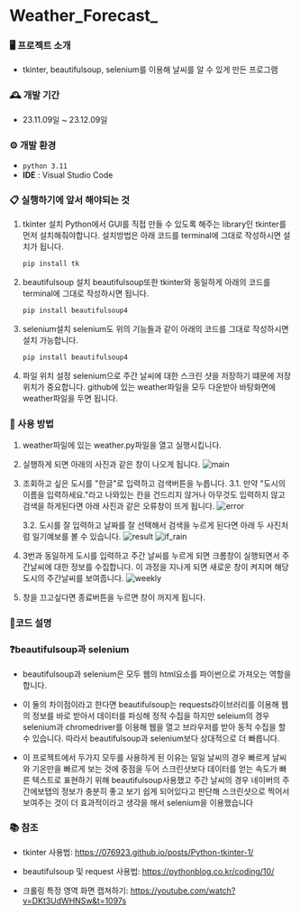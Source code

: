 # Weather_Forecast_


### 🖥️ 프로젝트 소개
- tkinter, beautifulsoup, selenium를 이용해 날씨를 알 수 있게 만든 프로그램

### 🕰️ 개발 기간
- 23.11.09일   ~   23.12.09일

### ⚙️ 개발 환경
- `python 3.11`
- **IDE** : Visual Studio Code

### 📋 실행하기에 앞서 해야되는 것
 1. tkinter 설치
Python에서 GUI를 직접 만들 수 있도록 해주는 library인 tkinter를 먼저 설치해줘야합니다.
설치방법은 아래 코드를 terminal에 그대로 작성하시면 설치가 됩니다.
    ```python
    pip install tk
    ```
    
2. beautifulsoup 설치
beautifulsoup또한 tkinter와 동일하게 아래의 코드를 terminal에 그대로 작성하시면 됩니다.
    ```python
    pip install beautifulsoup4
    ```

3. selenium설치
    selenium도 위의 기능들과 같이 아래의 코드를 그대로 작성하시면 설치 가능합니다.
    ```python
    pip install beautifulsoup4
    ```
    
4. 파일 위치 설정
    selenium으로 주간 날씨에 대한 스크린 샷을 저장하기 떄문에 저장 위치가 중요합니다.
    github에 있는 weather파일을 모두 다운받아 바탕화면에 weather파일을 두면 됩니다.




### 📌 사용 방법

1. weather파일에 있는 weather.py파일을 열고 실행시킵니다.

2. 실행하게 되면 아래의 사진과 같은 창이 나오게 됩니다.
![main](https://github.com/EndlessCreation/Web_basic_study_2021-1/assets/68912105/a044e495-8b53-49a4-aee7-1897ffa0df95)

3. 조회하고 싶은 도시를 "한글"로 입력하고 검색버튼을 누릅니다.
3.1. 만약 "도시의 이름을 입력하세요."라고 나와있는 칸을 건드리지 않거나 아무것도 입력하지 않고 검색을 하게된다면 
아래 사진과 같은 오류창이 뜨게 됩니다.
![error](https://github.com/EndlessCreation/Web_basic_study_2021-1/assets/68912105/a8e2e468-e13f-497b-b70a-81528ef405d0)

    3.2. 도시를 잘 입력하고 날짜를 잘 선택해서 검색을 누르게 된다면 아래 두 사진처럼 일기예보를 볼 수 있습니다.
![result](https://github.com/EndlessCreation/Web_basic_study_2021-1/assets/68912105/ad994fba-e9f2-40b3-a8c1-8662238eced7)
![if_rain](https://github.com/EndlessCreation/Web_basic_study_2021-1/assets/68912105/849dfba7-a868-44cc-bd0c-98d53f165fa9)

4. 3번과 동일하게 도시를 입력하고 주간 날씨를 누르게 되면 크롬창이 실행되면서 주간날씨에 대한 정보를 수집합니다. 
이 과정을 지나게 되면 새로운 창이 켜지며 해당 도시의 주간날씨를 보여줍니다.
![weekly](https://github.com/EndlessCreation/Web_basic_study_2021-1/assets/68912105/971f58ac-a1db-46c3-a11d-17bf5a3a50f2)

5. 창을 끄고싶다면 종료버튼을 누르면 창이 꺼지게 됩니다.

### 💬코드 설명

### ❓beautifulsoup과 selenium
- beautifulsoup과 selenium은 모두 웹의 html요소를 파이썬으로 가져오는 역할을 합니다.

- 이 둘의 차이점이라고 한다면 beautifulsoup는 requests라이브러리를 이용해 웹의 정보를 바로 받아서 데이터를 파싱해 정적 수집을 하지만
seleium의 경우 selenium과 chromedriver를 이용해 웹을 열고 브라우저를 받아 동적 수집을 할 수 있습니다. 
따라서 beautifulsoup과 selenium보다 상대적으로 더 빠릅니다. 

- 이 프로젝트에서 두가지 모두를 사용하게 된 이유는 일일 날씨의 경우 빠르게 날씨와 기온만을 빠르게 보는 것에 중점을 두어 스크린샷보다 데이터를 얻는 속도가 빠른 텍스트로 표현하기 위해 beautifulsoup사용했고 주간 날씨의 경우 네이버의 주간에보탭의 정보가 충분히 좋고 보기 쉽게 되어있다고 판단해 스크린샷으로 찍어서 보여주는 것이 더 효과적이라고 생각을 해서 selenium을 이용했습니다

### 📚 참조

* tkinter 사용법: <https://076923.github.io/posts/Python-tkinter-1/>

* beautifulsoup 및 request 사용법: <https://pythonblog.co.kr/coding/10/>

* 크롤링 특정 영역 화면 캡쳐하기: <https://youtube.com/watch?v=DKt3UdWHNSw&t=1097s>

